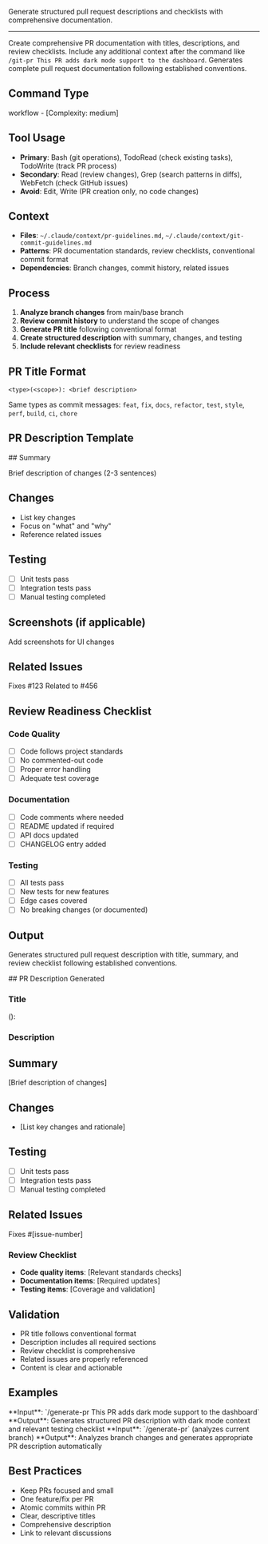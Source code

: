 Generate structured pull request descriptions and checklists with comprehensive documentation.

---

Create comprehensive PR documentation with titles, descriptions, and review checklists. Include any additional context after the command like `/git-pr This PR adds dark mode support to the dashboard`. Generates complete pull request documentation following established conventions.

## Command Type

workflow - [Complexity: medium]

## Tool Usage

- **Primary**: Bash (git operations), TodoRead (check existing tasks), TodoWrite (track PR process)
- **Secondary**: Read (review changes), Grep (search patterns in diffs), WebFetch (check GitHub issues)
- **Avoid**: Edit, Write (PR creation only, no code changes)

## Context

- **Files**: `~/.claude/context/pr-guidelines.md`, `~/.claude/context/git-commit-guidelines.md`
- **Patterns**: PR documentation standards, review checklists, conventional commit format
- **Dependencies**: Branch changes, commit history, related issues

## Process

1. **Analyze branch changes** from main/base branch
2. **Review commit history** to understand the scope of changes
3. **Generate PR title** following conventional format
4. **Create structured description** with summary, changes, and testing
5. **Include relevant checklists** for review readiness

## PR Title Format

```
<type>(<scope>): <brief description>
```

Same types as commit messages: `feat`, `fix`, `docs`, `refactor`, `test`, `style`, `perf`, `build`, `ci`, `chore`

## PR Description Template

<pr-description-template>
## Summary

Brief description of changes (2-3 sentences)

## Changes

- List key changes
- Focus on "what" and "why"
- Reference related issues

## Testing

- [ ] Unit tests pass
- [ ] Integration tests pass
- [ ] Manual testing completed

## Screenshots (if applicable)

Add screenshots for UI changes

## Related Issues

Fixes #123
Related to #456
</pr-description-template>

## Review Readiness Checklist

### Code Quality

- [ ] Code follows project standards
- [ ] No commented-out code
- [ ] Proper error handling
- [ ] Adequate test coverage

### Documentation

- [ ] Code comments where needed
- [ ] README updated if required
- [ ] API docs updated
- [ ] CHANGELOG entry added

### Testing

- [ ] All tests pass
- [ ] New tests for new features
- [ ] Edge cases covered
- [ ] No breaking changes (or documented)

## Output

Generates structured pull request description with title, summary, and review checklist following established conventions.

<output-template>
## PR Description Generated

### Title

<type>(<scope>): <brief description>

### Description

## Summary

[Brief description of changes]

## Changes

- [List key changes and rationale]

## Testing

- [ ] Unit tests pass
- [ ] Integration tests pass
- [ ] Manual testing completed

## Related Issues

Fixes #[issue-number]

### Review Checklist

- **Code quality items**: [Relevant standards checks]
- **Documentation items**: [Required updates]
- **Testing items**: [Coverage and validation]

</output-template>

## Validation

- PR title follows conventional format
- Description includes all required sections
- Review checklist is comprehensive
- Related issues are properly referenced
- Content is clear and actionable

## Examples

<example-1>
**Input**: `/generate-pr This PR adds dark mode support to the dashboard`
**Output**: Generates structured PR description with dark mode context and relevant testing checklist
</example-1>

<example-2>
**Input**: `/generate-pr` (analyzes current branch)
**Output**: Analyzes branch changes and generates appropriate PR description automatically
</example-2>

## Best Practices

- Keep PRs focused and small
- One feature/fix per PR
- Atomic commits within PR
- Clear, descriptive titles
- Comprehensive description
- Link to relevant discussions
